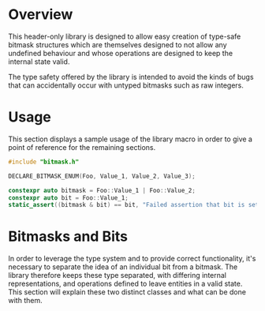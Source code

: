 # Overview
This header-only library is designed to allow easy creation of type-safe bitmask structures which are themselves designed to not allow any undefined behaviour and whose operations are designed to keep the internal state valid.

The type safety offered by the library is intended to avoid the kinds of bugs that can accidentally occur with untyped bitmasks such as raw integers.

# Usage
This section displays a sample usage of the library macro in order to give a point of reference for the remaining sections.

```cpp
#include "bitmask.h"

DECLARE_BITMASK_ENUM(Foo, Value_1, Value_2, Value_3);

constexpr auto bitmask = Foo::Value_1 | Foo::Value_2;
constexpr auto bit = Foo::Value_1;
static_assert((bitmask & bit) == bit, "Failed assertion that bit is set in the bitmask"); // shouldn't fail
```

# Bitmasks and Bits
In order to leverage the type system and to provide correct functionality, it's necessary to separate the idea of an individual bit from a bitmask. The library therefore keeps these type separated, with differing internal representations, and operations defined to leave entities in a valid state. This section will explain these two distinct classes and what can be done with them.
